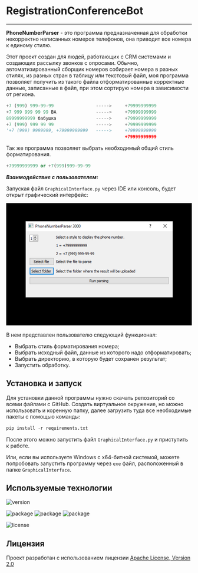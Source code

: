 # RegistrationConferenceBot
______
**PhoneNumberParser** - это программа предназначенная для обработки некорректно
написанных номеров телефонов, она приводит все номера к единому стилю.

Этот проект создан для людей, работающих с CRM системами и создающих рассылку 
звонков с опросами. Обычно, автоматизированный сборщик номеров собирает номера в 
разных стилях, из разных стран в таблицу или текстовый файл, моя программа
позволяет получить из такого файла отформатированные корректные данные, записанные в 
файл, при этом сортирую номера в зависимости от региона.
``` python
+7 (999) 999-99-99                ----->     +79999999999
+7 999 999 99 99 ВА               ----->     +79999999999
89999999999 бабушка               ----->     +79999999999
+7 (999) 999 99 99                ----->     +79999999999
'+7 (999) 9999999, +79999999999   ----->     +79999999999
                                             +79999999999
```
Так же программа позволяет выбрать необходимый общий стиль форматирования.
``` python
+79999999999 or +7(999)999-99-99
```

***Взаимодействие с пользователем:***

Запуская файл `GraphicalInterface.py` через IDE или консоль, будет открыт графический интерфейс:

![example](https://github.com/ArtemStriver/GraphicalInterface.py/blob/master/example.png)

В нем представлен пользователю следующий функционал:
 - Выбрать стиль форматирования номера;
 - Выбрать исходный файл, данные из которого надо отформатировать;
 - Выбрать директорию, в которую будет сохранен результат;
 - Запустить обработку.

## Установка и запуск

Для установки данной программы нужно скачать репозиторий со всеми файлами с GitHub.
Создать виртуальное окружение, но можно использовать и коренную папку, далее загрузить
туда все необходимые пакеты с помощью команды: 
``` python
pip install -r requirements.txt
```
После этого можно запустить файл `GraphicalInterface.py` и приступить к работе.

Или, если вы используете Windows с x64-битной системой, можете попробовать запустить программу через 
`exe` файл, расположенный в папке `GraphicalInterface`.

## Используемые технологии

![version](https://img.shields.io/badge/python-3.11-blue)


![package](https://img.shields.io/badge/PyQt5-5.15.9-violet)
![package](https://img.shields.io/badge/openpyxl-3.1.2-violet)
![package](https://img.shields.io/badge/pyinstaller-5.13.0-violet)


![license](https://img.shields.io/badge/license-Apache__License__V2.0-green)

## Лицензия

Проект разработан с использованием лицензии [Apache License, Version 2.0](https://opensource.org/license/apache-2-0/)
